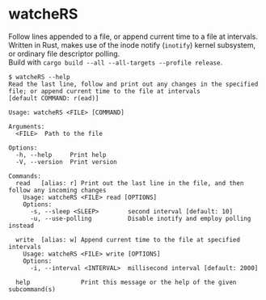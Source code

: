 # watcheRS
Follow lines appended to a file, or append current time to a file at intervals. Written in Rust, makes use of the inode notify (`inotify`) kernel subsystem, or ordinary file descriptor polling.  
Build with `cargo build --all --all-targets --profile release`.
```
$ watcheRS --help
Read the last line, follow and print out any changes in the specified file; or append current time to the file at intervals
[default COMMAND: r(ead)]

Usage: watcheRS <FILE> [COMMAND]

Arguments:
  <FILE>  Path to the file

Options:
  -h, --help     Print help
  -V, --version  Print version

Commands:
  read   [alias: r] Print out the last line in the file, and then follow any incoming changes
    Usage: watcheRS <FILE> read [OPTIONS]
    Options:
      -s, --sleep <SLEEP>        second interval [default: 10]
      -u, --use-polling          Disable inotify and employ polling instead
      
  write  [alias: w] Append current time to the file at specified intervals
    Usage: watcheRS <FILE> write [OPTIONS]
    Options:
      -i, --interval <INTERVAL>  millisecond interval [default: 2000]
      
  help              Print this message or the help of the given subcommand(s)
```
